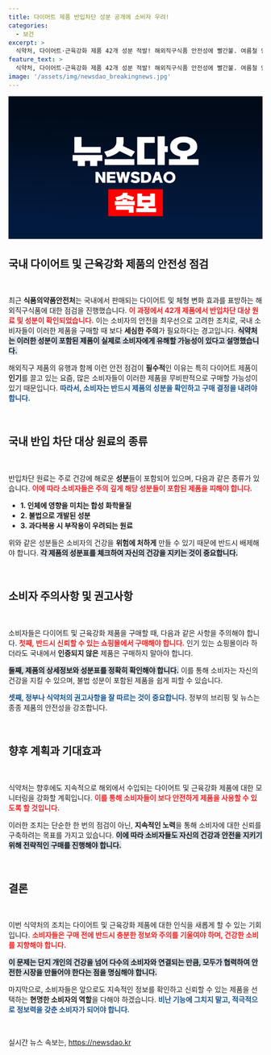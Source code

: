 ```yaml
---
title: 다이어트 제품 반입차단 성분 공개에 소비자 우려!
categories:
  - 보건
excerpt: >
  식약처, 다이어트·근육강화 제품 42개 성분 적발! 해외직구식품 안전성에 빨간불. 여름철 인기 소비품, 구매 전 확인 필수!
feature_text: >
  식약처, 다이어트·근육강화 제품 42개 성분 적발! 해외직구식품 안전성에 빨간불. 여름철 인기 소비품, 구매 전 확인 필수!
image: '/assets/img/newsdao_breakingnews.jpg'
---
```


<p><img src="/assets/img/newsdao_breakingnews.jpg" alt="pcversion 속보" /></p>

<h2 data-ke-size="size26">국내 다이어트 및 근육강화 제품의 안전성 점검</h2>

<p data-ke-size="size16">&nbsp;</p>

<p>최근 <strong>식품의약품안전처</strong>는 국내에서 판매되는 다이어트 및 체형 변화 효과를 표방하는 해외직구식품에 대한 점검을 진행했습니다. <b><span style="color: #ee2323;">이 과정에서 42개 제품에서 반입차단 대상 원료 및 성분이 확인되었습니다.</span></b> 이는 소비자의 안전을 최우선으로 고려한 조치로, 국내 소비자들이 이러한 제품을 구매할 때 보다 <strong>세심한 주의</strong>가 필요하다는 경고입니다. <b><span style="background-color: #21538527;">식약처는 이러한 성분이 포함된 제품이 실제로 소비자에게 유해할 가능성이 있다고 설명했습니다.</span></b></p>

<p>해외직구 제품의 유행과 함께 이런 안전 점검이 <strong>필수적</strong>인 이유는 특히 다이어트 제품이 <strong>인기</strong>를 끌고 있는 요즘, 많은 소비자들이 이러한 제품을 무비판적으로 구매할 가능성이 있기 때문입니다. <b><span style="color: #1a5490;">따라서, 소비자는 반드시 제품의 성분을 확인하고 구매 결정을 내려야 합니다.</span></b></p>

<p data-ke-size="size16">&nbsp;</p>

<h2 data-ke-size="size26">국내 반입 차단 대상 원료의 종류</h2>

<p data-ke-size="size16">&nbsp;</p>

<p>반입차단 원료는 주로 건강에 해로운 <strong>성분</strong>들이 포함되어 있으며, 다음과 같은 종류가 있습니다. <b><span style="color: #ee2323;">이에 따라 소비자들은 주의 깊게 해당 성분들이 포함된 제품을 피해야 합니다.</span></b> </p>

<ul>
    <li><b>1. 인체에 영향을 미치는 합성 화학물질</b></li>
    <li><b>2. 불법으로 개발된 성분</b></li>
    <li><b>3. 과다복용 시 부작용이 우려되는 원료</b></li>
</ul>

<p>위와 같은 성분들은 소비자의 건강을 <strong>위험에 처하게</strong> 만들 수 있기 때문에 반드시 배제해야 합니다. <b><span style="background-color: #21538527;">각 제품의 성분표를 체크하여 자신의 건강을 지키는 것이 중요합니다.</span></b></p>

<p data-ke-size="size16">&nbsp;</p>

<h2 data-ke-size="size26">소비자 주의사항 및 권고사항</h2>

<p data-ke-size="size16">&nbsp;</p>

<p>소비자들은 다이어트 및 근육강화 제품을 구매할 때, 다음과 같은 사항을 주의해야 합니다. <b><span style="color: #ee2323;">첫째, 반드시 신뢰할 수 있는 쇼핑몰에서 구매해야 합니다.</span></b> 인기 있는 쇼핑몰이라 하더라도 국내에서 <strong>인증되지 않은</strong> 제품은 구매하지 말아야 합니다. </p>

<p><b><span style="background-color: #21538527;">둘째, 제품의 상세정보와 성분표를 정확히 확인해야 합니다.</span></b> 이를 통해 소비자는 자신의 건강을 지킬 수 있으며, 불법 성분이 포함된 제품을 쉽게 피할 수 있습니다. </p>

<p><b><span style="color: #1a5490;">셋째, 정부나 식약처의 권고사항을 잘 따르는 것이 중요합니다.</span></b> 정부의 브리핑 및 뉴스는 종종 제품의 안전성을 강조합니다. </p>

<p data-ke-size="size16">&nbsp;</p>

<h2 data-ke-size="size26">향후 계획과 기대효과</h2>

<p data-ke-size="size16">&nbsp;</p>

<p>식약처는 향후에도 지속적으로 해외에서 수입되는 다이어트 및 근육강화 제품에 대한 모니터링을 강화할 계획입니다. <b><span style="color: #ee2323;">이를 통해 소비자들이 보다 안전하게 제품을 사용할 수 있도록 할 것입니다.</span></b> </p>

<p>이러한 조치는 단순한 한 번의 점검이 아닌, <strong>지속적인 노력</strong>을 통해 소비자에 대한 신뢰를 구축하려는 목표를 가지고 있습니다. <b><span style="background-color: #21538527;">이에 따라 소비자들도 자신의 건강과 안전을 지키기 위해 전략적인 구매를 진행해야 합니다.</span></b></p>

<p data-ke-size="size16">&nbsp;</p>

<h2 data-ke-size="size26">결론</h2>

<p data-ke-size="size16">&nbsp;</p>

<p>이번 식약처의 조치는 다이어트 및 근육강화 제품에 대한 인식을 새롭게 할 수 있는 기회입니다. <b><span style="color: #ee2323;">소비자들은 구매 전에 반드시 충분한 정보와 주의를 기울여야 하며, 건강한 소비를 지향해야 합니다.</span></b> </p>

<p><b><span style="background-color: #21538527;">이 문제는 단지 개인의 건강을 넘어 다수의 소비자와 연결되는 만큼, 모두가 협력하여 안전한 시장을 만들어야 한다는 점을 명심해야 합니다.</span></b> </p>

<p>마지막으로, 소비자들은 앞으로도 지속적인 정보를 확인하고 신뢰할 수 있는 제품을 선택하는 <strong>현명한 소비자의 역할</strong>을 다해야 하겠습니다. <b><span style="color: #1a5490;">비난 기능에 그치지 말고, 적극적으로 정보력을 갖춘 소비자가 되어야 합니다.</span></b></p>

<p data-ke-size="size16">&nbsp;</p>
실시간 뉴스 속보는, <a href="https://newsdao.kr" rel="dofollow">https://newsdao.kr</a>


